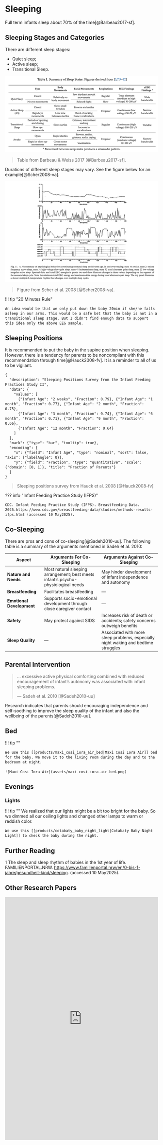 # Sleeping

Full term infants sleep about 70% of the time[@Barbeau2017-sf].

## Sleeping Stages and Categories

There are different sleep stages:

- Quiet sleep;
- Active sleep;
- Transitional Sleep.

![Sleeping stages](assets/sleeping_stages.png)
> Table from Barbeau & Weiss 2017 [@Barbeau2017-sf].

Durations of different sleep stages may vary. See the figure below for an example[@Scher2008-va].

![EEG example](assets/sleeping_eeg_example.png)
> Figure from Scher et al. 2008 [@Scher2008-va].


!!! tip "20 Minutes Rule"

    An idea would be that we only put down the baby 20min if she/he falls asleep in our arms. This would be a safe bet that the baby is not in a transitional sleep stage. But I didn't find enough data to support this idea only the above EEG sample.


## Sleeping Positions

It is recommended to put the baby in the supine position when sleeping. However, there is a tendency for parents to be noncompliant with this recommendation through time[@Hauck2008-fv]. It is a reminder to all of us to be vigilant.

```vegalite
{
  "description": "Sleeping Positions Survey from the Infant Feeding Practices Study II",
  "data": {
    "values": [
      {"Infant Age": "2 weeks", "Fraction": 0.79}, {"Infant Age": "1 month", "Fraction": 0.77}, {"Infant Age": "2 month", "Fraction": 0.75},
      {"Infant Age": "3 month", "Fraction": 0.74}, {"Infant Age": "6 month", "Fraction": 0.71}, {"Infant Age": "9 month", "Fraction": 0.66},
      {"Infant Age": "12 month", "Fraction": 0.64}
    ]
  },
  "mark": {"type": "bar", "tooltip": true},
  "encoding": {
    "x": {"field": "Infant Age", "type": "nominal", "sort": false, "axis": {"labelAngle": 0}},
    "y": {"field": "Fraction", "type": "quantitative", "scale": {"domain": [0, 1]}, "title": "Fraction of Parents"}
  }
}
```

> Sleeping positions survey from Hauck et al. 2008 [@Hauck2008-fv]

??? info "Infant Feeding Practice Study (IFPS)"

    CDC. Infant Feeding Practice Study (IFPS). Breastfeeding Data. 2025.https://www.cdc.gov/breastfeeding-data/studies/methods-results-ifps.html (accessed 10 May2025).


## Co-Sleeping

There are pros and cons of co-sleeping[@Sadeh2010-uu]. The following table is a summary of the arguments mentioned in Sadeh et al. 2010:

| **Aspect**                 | **Arguments For Co-Sleeping**                                                                                  | **Arguments Against Co-Sleeping**                                                                                           |
|---------------------------|------------------------------------------------------------------------------------------------------------------|------------------------------------------------------------------------------------------------------------------------------|
| **Nature and Needs**      | Most natural sleeping arrangement; best meets infant’s psycho-physiological needs                               | May hinder development of infant independence and autonomy                                                                   |
| **Breastfeeding**         | Facilitates breastfeeding                                                                                        | —                                                                                                                            |
| **Emotional Development** | Supports socio-emotional development through close caregiver contact                                             | —                                                                                                                            |
| **Safety**                | May protect against SIDS                                                                                         | Increases risk of death or accidents; safety concerns outweigh benefits                                                      |
| **Sleep Quality**         | —                                                                                                                | Associated with more sleep problems, especially night waking and bedtime struggles                                           |


## Parental Intervention

> ... excessive active physical comforting combined with reduced encouragement of infant’s autonomy was associated with infant sleeping problems.
>
> — Sadeh et al. 2010 [@Sadeh2010-uu]

Research indicates that parents should encouraging independence and self-soothing to improve the sleep quality of the infant and also the wellbeing of the parents[@Sadeh2010-uu].


## Bed

!!! tip ""

    We use this [[products/maxi_cosi_iora_air_bed|Maxi Cosi Iora Air]] bed for the baby. We move it to the living room during the day and to the bedroom at night.

    ![Maxi Cosi Iora Air](assets/maxi-cosi-iora-air-bed.png)


## Evenings

### Lights

!!! tip ""
    We realized that our lights might be a bit too bright for the baby. So we dimmed all our ceiling lights and changed other lamps to warm or reddish color.

    We use this [[products/cotabaty_baby_night_light|Cotabaty Baby Night Light]] to check the baby during the night.


## Further Reading


1 The sleep and sleep rhythm of babies in the 1st year of life. FAMILIENPORTAL.NRW. https://www.familienportal.nrw/en/0-bis-1-jahre/gesundheit-kind/sleeping. (accessed 10 May2025).



## Other Research Papers

<iframe src="https://app.litmaps.com/shared/f7a78020-a15a-4760-9e9e-956e31259a0c"  frameborder="0" style="overflow:hidden;height:800px;width:100%" height="800px" width="100%" title="Research Papers about Pregnancy"></iframe>
